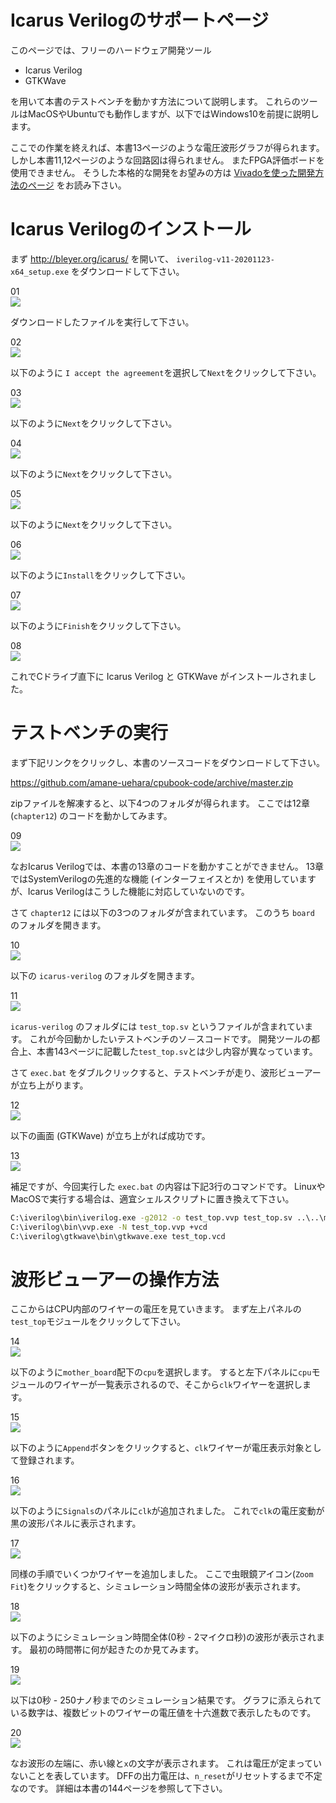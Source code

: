 # Icarus Verilogのサポートページ

このページでは、フリーのハードウェア開発ツール

* Icarus Verilog
* GTKWave

を用いて本書のテストベンチを動かす方法について説明します。
これらのツールはMacOSやUbuntuでも動作しますが、以下ではWindows10を前提に説明します。

ここでの作業を終えれば、本書13ページのような電圧波形グラフが得られます。
しかし本書11,12ページのような回路図は得られません。
またFPGA評価ボードを使用できません。
そうした本格的な開発をお望みの方は [Vivadoを使った開発方法のページ](../vivado/index.md) をお読み下さい。

# Icarus Verilogのインストール

まず <http://bleyer.org/icarus/> を開いて、
`iverilog-v11-20201123-x64_setup.exe` をダウンロードして下さい。

01  
![ ](icarus_verilog_win_001.png)

ダウンロードしたファイルを実行して下さい。

02  
![ ](icarus_verilog_win_002.png)

以下のように `I accept the agreement`を選択して`Next`をクリックして下さい。

03  
![ ](icarus_verilog_win_003.png)

以下のように`Next`をクリックして下さい。

04  
![ ](icarus_verilog_win_004.png)

以下のように`Next`をクリックして下さい。

05  
![ ](icarus_verilog_win_005.png)

以下のように`Next`をクリックして下さい。

06  
![ ](icarus_verilog_win_006.png)

以下のように`Install`をクリックして下さい。

07  
![ ](icarus_verilog_win_007.png)

以下のように`Finish`をクリックして下さい。

08  
![ ](icarus_verilog_win_008.png)

これでCドライブ直下に Icarus Verilog と GTKWave がインストールされました。

# テストベンチの実行

まず下記リンクをクリックし、本書のソースコードをダウンロードして下さい。

<https://github.com/amane-uehara/cpubook-code/archive/master.zip>

zipファイルを解凍すると、以下4つのフォルダが得られます。
ここでは12章 (`chapter12`) のコードを動かしてみます。

09  
![ ](icarus_verilog_win_009.png)

なおIcarus Verilogでは、本書の13章のコードを動かすことができません。
13章ではSystemVerilogの先進的な機能 (インターフェイスとか) を使用していますが、Icarus Verilogはこうした機能に対応していないのです。

さて `chapter12` には以下の3つのフォルダが含まれています。
このうち `board` のフォルダを開きます。

10  
![ ](icarus_verilog_win_010.png)

以下の `icarus-verilog` のフォルダを開きます。

11  
![ ](icarus_verilog_win_011.png)

`icarus-verilog` のフォルダには `test_top.sv` というファイルが含まれています。
これが今回動かしたいテストベンチのソ－スコードです。
開発ツールの都合上、本書143ページに記載した`test_top.sv`とは少し内容が異なっています。

さて `exec.bat` をダブルクリックすると、テストベンチが走り、波形ビューアーが立ち上がります。

12  
![ ](icarus_verilog_win_012.png)

以下の画面 (GTKWave) が立ち上がれば成功です。

13  
![ ](icarus_verilog_win_013.png)

補足ですが、今回実行した `exec.bat` の内容は下記3行のコマンドです。
LinuxやMacOSで実行する場合は、適宜シェルスクリプトに置き換えて下さい。

```cmd
C:\iverilog\bin\iverilog.exe -g2012 -o test_top.vvp test_top.sv ..\..\main\top.sv ..\..\main\prescaler.sv ..\..\main\mother_board.sv ..\..\main\mother_board\cpu.sv ..\..\main\mother_board\rom.sv
C:\iverilog\bin\vvp.exe -N test_top.vvp +vcd
C:\iverilog\gtkwave\bin\gtkwave.exe test_top.vcd
```

# 波形ビューアーの操作方法

ここからはCPU内部のワイヤーの電圧を見ていきます。
まず左上パネルの`test_top`モジュールをクリックして下さい。

14  
![ ](icarus_verilog_win_014.png)

以下のように`mother_board`配下の`cpu`を選択します。
すると左下パネルに`cpu`モジュールのワイヤーが一覧表示されるので、そこから`clk`ワイヤーを選択します。

15  
![ ](icarus_verilog_win_015.png)

以下のように`Append`ボタンをクリックすると、`clk`ワイヤーが電圧表示対象として登録されます。

16  
![ ](icarus_verilog_win_016.png)

以下のように`Signals`のパネルに`clk`が追加されました。
これで`clk`の電圧変動が黒の波形パネルに表示されます。

17  
![ ](icarus_verilog_win_017.png)

同様の手順でいくつかワイヤーを追加しました。
ここで虫眼鏡アイコン(`Zoom Fit`)をクリックすると、シミュレーション時間全体の波形が表示されます。

18  
![ ](icarus_verilog_win_018.png)

以下のようにシミュレーション時間全体(0秒 - 2マイクロ秒)の波形が表示されます。
最初の時間帯に何が起きたのか見てみます。

19  
![ ](icarus_verilog_win_019.png)

以下は0秒 - 250ナノ秒までのシミュレーション結果です。
グラフに添えられている数字は、複数ビットのワイヤーの電圧値を十六進数で表示したものです。

20  
![ ](icarus_verilog_win_020.png)

なお波形の左端に、赤い線と`x`の文字が表示されます。
これは電圧が定まっていないことを表しています。
DFFの出力電圧は、`n_reset`がリセットするまで不定なのです。
詳細は本書の144ページを参照して下さい。

